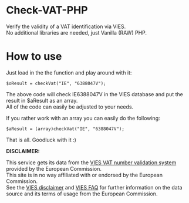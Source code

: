 Check-VAT-PHP
=========

Verify the validity of a VAT identification via VIES.\
No additional libraries are needed, just Vanilla (RAW) PHP.

How to use
============

Just load in the the function and play around with it:

    $oResult = checkVat("IE", "6388047V");

The above code will check IE6388047V in the VIES database and put the result in $aResult as an array.\
All of the code can easily be adjusted to your needs.

If you rather work with an array you can easily do the following:

    $aResult = (array)checkVat("IE", "6388047V");

That is all. Goodluck with it :)

**DISCLAIMER:**

This service gets its data from the [VIES VAT number validation system](https://ec.europa.eu/taxation_customs/vies/#/vat-validation) provided by the European Commission.\
This site is in no way affiliated with or endorsed by the European Commission.\
See the [VIES disclaimer](https://ec.europa.eu/taxation_customs/vies/#/disclaimer) and [VIES FAQ](https://ec.europa.eu/taxation_customs/vies/#/faq) for further information on the data source and its terms of usage from the European Commission.